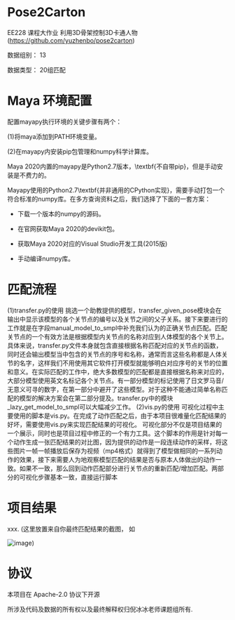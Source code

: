 # Pose2Carton 

EE228 课程大作业 利用3D骨架控制3D卡通人物 (https://github.com/yuzhenbo/pose2carton) 

数据组别： 13

数据类型： 20组匹配


# Maya 环境配置

配置mayapy执行环境的关键步骤有两个：

(1)将maya添加到PATH环境变量。

(2)在mayapy内安装pip包管理和numpy科学计算库。

Maya 2020内置的mayapy是Python2.7版本，\textbf{不自带pip}，但是手动安装是不费力的。

Mayapy使用的Python2.7\textbf{并非通用的CPython实现}，需要手动打包一个符合标准的numpy库。在多方查询资料之后，我们选择了下面的一套方案：

- 下载一个版本的numpy的源码。

- 在官网获取Maya 2020的devikit包。

- 获取Maya 2020对应的Visual Studio开发工具(2015版)

- 手动编译numpy库。



# 匹配流程

(1)transfer.py的使用
挑选一个助教提供的模型，transfer_given_pose模块会在输出中显示该模型的各个关节点的编号以及关节之间的父子关系。接下来要进行的工作就是在字段manual_model_to_smpl中补充我们认为的正确关节点匹配。匹配关节点的一个有效方法是根据模型内关节点的名称对应到人体模型的各个关节上。
具体来说，transfer.py文件本身就包含直接根据名称匹配对应的关节点的函数，同时还会输出模型当中包含的关节点的序号和名称，通常而言这些名称都是人体关节的名字，这样我们不用使用其它软件打开模型就能够明白对应序号的关节的位置和意义。在实际匹配的工作中，绝大多数模型的匹配都是直接根据名称来对应的，大部分模型使用英文名标记各个关节点。有一部分模型的标记使用了日文罗马音/无意义可寻的数字，在第一部分中避开了这些模型。对于这种不能通过简单名称匹配的模型的解决方案会在第二部分提及。transfer.py中的模块_lazy_get_model_to_smpl可以大幅减少工作。
(2)vis.py的使用
可视化过程中主要使用的脚本是vis.py。在完成了动作匹配之后，由于本项目很难量化匹配结果的好坏，需要使用vis.py来实现匹配结果的可视化。
可视化部分不仅是项目结果的一个展示，同时也是项目过程中修正的一个有力工具。这个脚本的作用是针对每一个动作生成一张匹配结果的对比图，因为提供的动作是一段连续动作的采样，将这些图片一帧一帧播放后保存为视频（mp4格式）就得到了模型做相同的一系列动作的效果，接下来需要人为地观察模型匹配的结果是否与原本人体做出的动作一致。如果不一致，那么回到动作匹配部分进行关节点的重新匹配/增加匹配。两部分的可视化步骤基本一致，直接运行脚本



# 项目结果

xxx. (这里放置来自你最终匹配结果的截图， 如

![image](../img/pose2carton.png))



# 协议 
本项目在 Apache-2.0 协议下开源

所涉及代码及数据的所有权以及最终解释权归倪冰冰老师课题组所有. 
